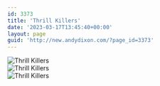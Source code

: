 ```yaml
---
id: 3373
title: 'Thrill Killers'
date: '2023-03-17T13:45:40+00:00'
layout: page
guid: 'http://new.andydixon.com/?page_id=3373'
---
```


![Thrill Killers](https://i0.wp.com/assets.g8x2.ldn.idrivee2-23.com/posters/Thrill%20Killers%2001.jpg?w=1200&ssl=1 "Thrill Killers")  
![Thrill Killers](https://i0.wp.com/assets.g8x2.ldn.idrivee2-23.com/posters/Thrill%20Killers%2002.jpg?w=1200&ssl=1 "Thrill Killers")  
![Thrill Killers](https://i0.wp.com/assets.g8x2.ldn.idrivee2-23.com/posters/Thrill%20Killers%2003.jpg?w=1200&ssl=1 "Thrill Killers")